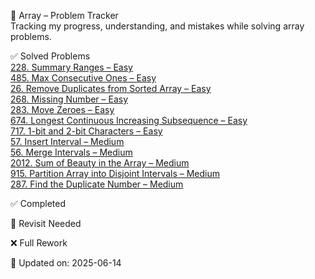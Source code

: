 🔗 Array – Problem Tracker  
Tracking my progress, understanding, and mistakes while solving array problems.

✅ Solved Problems  
[228. Summary Ranges – Easy](https://leetcode.com/problems/summary-ranges/)  
[485. Max Consecutive Ones – Easy](https://leetcode.com/problems/max-consecutive-ones/)  
[26. Remove Duplicates from Sorted Array – Easy](https://leetcode.com/problems/remove-duplicates-from-sorted-array/)  
[268. Missing Number – Easy](https://leetcode.com/problems/missing-number/)  
[283. Move Zeroes – Easy](https://leetcode.com/problems/move-zeroes/)  
[674. Longest Continuous Increasing Subsequence – Easy](https://leetcode.com/problems/longest-continuous-increasing-subsequence/)  
[717. 1-bit and 2-bit Characters – Easy](https://leetcode.com/problems/1-bit-and-2-bit-characters/)  
[57. Insert Interval – Medium](https://leetcode.com/problems/insert-interval/)  
[56. Merge Intervals – Medium](https://leetcode.com/problems/merge-intervals/)  
[2012. Sum of Beauty in the Array – Medium](https://leetcode.com/problems/sum-of-beauty-in-the-array/)  
[915. Partition Array into Disjoint Intervals – Medium](https://leetcode.com/problems/partition-array-into-disjoint-intervals/)  
[287. Find the Duplicate Number – Medium](https://leetcode.com/problems/find-the-duplicate-number/)  

✅ Completed  
<!-- Add completed problems here as you confirm them -->

🔁 Revisit Needed  
<!-- Add revisit problems here during your revision -->

❌ Full Rework  
<!-- Add problems here that need full rework -->

📝 Updated on: 2025-06-14
